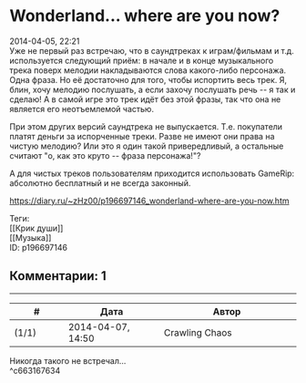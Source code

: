 Wonderland... where are you now?
================================

  
2014-04-05, 22:21  
 Уже не первый раз встречаю, что в саундтреках к играм/фильмам и т.д. используется следующий приём: в начале и в конце музыкального трека поверх мелодии накладываются слова какого-либо персонажа. Одна фраза. Но её достаточно для того, чтобы испортить весь трек. Я, блин, хочу мелодию послушать, а если захочу послушать речь -- я так и сделаю! А в самой игре это трек идёт без этой фразы, так что она не является его неотъемлемой частью.   
   
 При этом других версий саундтрека не выпускается. Т.е. покупатели платят деньги за испорченные треки. Разве не имеют они права на чистую мелодию? Или это я один такой привередливый, а остальные считают "о, как это круто -- фраза персонажа!"?   
   
 А для чистых треков пользователям приходится использовать GameRip: абсолютно бесплатный и не всегда законный.   
  
<https://diary.ru/~zHz00/p196697146_wonderland-where-are-you-now.htm>  
  
Теги:  
[[Крик души]]  
[[Музыка]]  
ID: p196697146  


Комментарии: 1
--------------

  


---



|         #         |              Дата              |                     Автор                     |           ID           |
| --- | --- | --- | --- |
| (1/1) | 2014-04-07, 14:50 | Crawling Chaos | c663167634 |

  
 Никогда такого не встречал...   
 ^c663167634